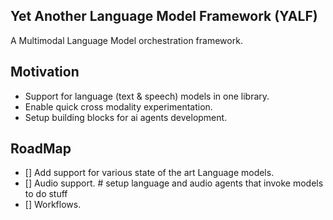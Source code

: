 ## Yet Another Language Model Framework (YALF)

A Multimodal Language Model orchestration framework.

## Motivation

* Support for language (text & speech) models in one library.
* Enable quick cross modality experimentation.
* Setup building blocks for ai agents development.

## RoadMap

- [] Add support for various state of the art Language models.
- [] Audio support. # setup language and audio agents that invoke models to do stuff
- [] Workflows.
